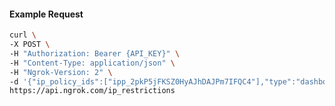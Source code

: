 <!-- Code generated for API Clients. DO NOT EDIT. -->

#### Example Request

```bash
curl \
-X POST \
-H "Authorization: Bearer {API_KEY}" \
-H "Content-Type: application/json" \
-H "Ngrok-Version: 2" \
-d '{"ip_policy_ids":["ipp_2pkP5jFKSZ0HyAJhDAJPm7IFQC4"],"type":"dashboard"}' \
https://api.ngrok.com/ip_restrictions
```
